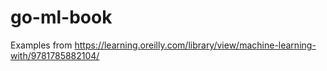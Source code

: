 # go-ml-book
Examples from https://learning.oreilly.com/library/view/machine-learning-with/9781785882104/
